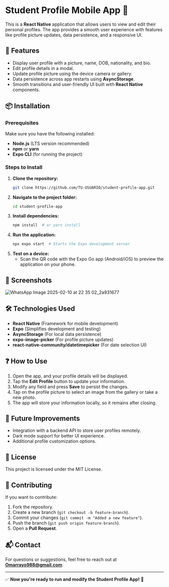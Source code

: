 # Student Profile Mobile App 📱

This is a **React Native** application that allows users to view and edit their personal profiles. The app provides a smooth user experience with features like profile picture updates, data persistence, and a responsive UI.

## 🚀 Features
- Display user profile with a picture, name, DOB, nationality, and bio.
- Edit profile details in a modal.
- Update profile picture using the device camera or gallery.
- Data persistence across app restarts using **AsyncStorage**.
- Smooth transitions and user-friendly UI built with **React Native** components.

## 📦 Installation

### Prerequisites
Make sure you have the following installed:
- **Node.js** (LTS version recommended)
- **npm** or **yarn**
- **Expo CLI** (for running the project)

### Steps to Install
1. **Clone the repository:**
   ```sh
   git clone https://github.com/TU-USUARIO/student-profile-app.git
   ```
2. **Navigate to the project folder:**
   ```sh
   cd student-profile-app
   ```
3. **Install dependencies:**
   ```sh
   npm install  # or yarn install
   ```
4. **Run the application:**
   ```sh
   npx expo start  # Starts the Expo development server
   ```
5. **Test on a device:**
   - Scan the QR code with the Expo Go app (Android/iOS) to preview the application on your phone.

## 📸 Screenshots
![WhatsApp Image 2025-02-10 at 22 35 02_2a931677](https://github.com/user-attachments/assets/b318057a-b7ef-4183-af17-a883f902be21)



## 🛠️ Technologies Used
- **React Native** (Framework for mobile development)
- **Expo** (Simplifies development and testing)
- **AsyncStorage** (For local data persistence)
- **expo-image-picker** (For profile picture updates)
- **react-native-community/datetimepicker** (For date selection UI)

## ❓ How to Use
1. Open the app, and your profile details will be displayed.
2. Tap the **Edit Profile** button to update your information.
3. Modify any field and press **Save** to persist the changes.
4. Tap on the profile picture to select an image from the gallery or take a new photo.
5. The app will store your information locally, so it remains after closing.

## 🚀 Future Improvements
- Integration with a backend API to store user profiles remotely.
- Dark mode support for better UI experience.
- Additional profile customization options.

## 📄 License
This project is licensed under the MIT License.

## 🤝 Contributing
If you want to contribute:
1. Fork the repository.
2. Create a new branch (`git checkout -b feature-branch`).
3. Commit your changes (`git commit -m "Added a new feature"`).
4. Push the branch (`git push origin feature-branch`).
5. Open a **Pull Request**.

## 📬 Contact
For questions or suggestions, feel free to reach out at **Omarrayo988@gmail.com**.

---
✅ **Now you're ready to run and modify the Student Profile App!** 🚀

